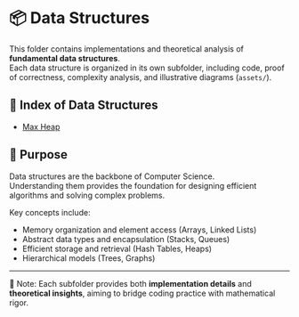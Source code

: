# 📦 Data Structures

This folder contains implementations and theoretical analysis of **fundamental data structures**.  
Each data structure is organized in its own subfolder, including code, proof of correctness, complexity analysis, and illustrative diagrams (`assets/`).

## 📂 Index of Data Structures

- [Max Heap](./heap/README.md)  

## 🎯 Purpose

Data structures are the backbone of Computer Science.  
Understanding them provides the foundation for designing efficient algorithms and solving complex problems.  

Key concepts include:
- Memory organization and element access (Arrays, Linked Lists)  
- Abstract data types and encapsulation (Stacks, Queues)  
- Efficient storage and retrieval (Hash Tables, Heaps)  
- Hierarchical models (Trees, Graphs)  

---
📘 Note: Each subfolder provides both **implementation details** and **theoretical insights**, aiming to bridge coding practice with mathematical rigor.